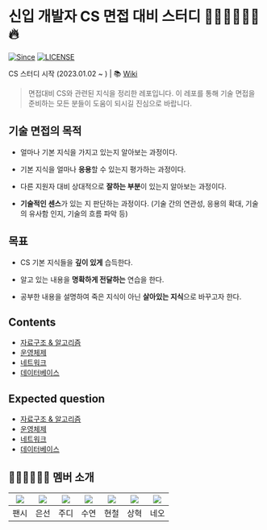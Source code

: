 # 신입 개발자 CS 면접 대비 스터디 👨🏻‍💻👩🏻‍💻 🔥

[![Since](https://img.shields.io/badge/since-2023.01.02-333333.svg?style=flat-square)](https://github.com/Fancy96/2023-CS-Study)
[![LICENSE](https://img.shields.io/dub/l/vibe-d.svg?style=flat-square)](https://github.com/Fancy96/2023-CS-Study/blob/main/LICENSE.md/)

CS 스터디 시작 (2023.01.02 ~ ) | 📚 [Wiki](https://github.com/Fancy96/2023-CS-Study/wiki)

> 면접대비 CS와 관련된 지식을 정리한 레포입니다.
> 이 레포를 통해 기술 면접을 준비하는 모든 분들이 도움이 되시길 진심으로 바랍니다.

## 기술 면접의 목적

*   얼마나 기본 지식을 가지고 있는지 알아보는 과정이다.

*   기본 지식을 얼마나 **응용**할 수 있는지 평가하는 과정이다.

*   다른 지원자 대비 상대적으로 **잘하는 부분**이 있는지 알아보는 과정이다.

*   **기술적인 센스**가 있는 지 판단하는 과정이다. (기술 간의 연관성, 응용의 확대, 기술의 유사함 인지, 기술의 흐름 파악 등)

## 목표

* CS 기본 지식들을 **깊이 있게** 습득한다.

* 알고 있는 내용을 **명확하게 전달하는** 연습을 한다.

* 공부한 내용을 설명하여 죽은 지식이 아닌 **살아있는 지식**으로 바꾸고자 한다.

## Contents

* [자료구조 & 알고리즘](https://github.com/Fancy96/2023-CS-Study/blob/main/Algorithm/README.md)
* [운영체제](https://github.com/Fancy96/2023-CS-Study/blob/main/OS/README.md)
* [네트워크](https://github.com/Fancy96/2023-CS-Study/blob/main/Network/README.md)
* [데이터베이스](https://github.com/Fancy96/2023-CS-Study/blob/main/DB/README.md)

## Expected question

* [자료구조 & 알고리즘](https://github.com/Fancy96/2023-CS-Study/blob/main/Interview/algorithm_expected_question.md)
* [운영체제](https://github.com/Fancy96/2023-CS-Study/blob/main/Interview/os_expected_question.md)
* [네트워크](https://github.com/Fancy96/2023-CS-Study/blob/main/Interview/network_expected_question.md)
* [데이터베이스](https://github.com/Fancy96/2023-CS-Study/blob/main/Interview/db_expected_question.md)

## 👨🏻‍💻👩🏻‍💻 멤버 소개

|[![](https://github.com/Fancy96.png?width=200px)](https://github.com/Fancy96)|[![](https://github.com/baekeunsun.png?width=200px)](https://github.com/baekeunsun) |[![](https://github.com/ParkJungYoon.png?width=200px)](https://github.com/ParkJungYoon) | [![](https://github.com/namtndus.png?width=200px)](https://github.com/namtndus)|[![](https://github.com/BHC-Chicken.png?width=200px)](https://github.com/BHC-Chicken)|[![](https://github.com/sanghyuk2.png?width=200px)](https://github.com/sanghyuk2) |[![](https://github.com/jthugg.png?width=200px)](https://github.com/jthugg)|
|:---:|:---:|:---:|:---:|:---:|:---:|:---:|
| 팬시 | 은선 | 주디 | 수연 | 현철 | 상혁 | 네오 |

